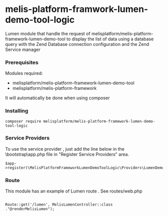 # melis-platform-framwork-lumen-demo-tool-logic

Lumen module that handle the request of melisplatform/melis-platform-framework-lumen-demo-tool to display the list of data using a database query with the Zend Database connection configuration and the Zend Service manager

### Prerequisites

Modules required:

- melisplatform/melis-platform-framework-lumen-demo-tool
- melisplatform/melis-platform-framework

It will automatically be done when using composer

### Installing

```
composer require melisplatform/melis-platform-framework-lumen-demo-tool-logic
```

### Service Providers

To use the service provider , just add the line below in the \bootstrap\app.php file in "Register Service Providers" area.
```
$app->register(\MelisPlatformFrameworkLumenDemoToolLogic\Providers\LumenDemoToolLogicProvider::class)
```



### Route

This module has an example of Lumen route . See routes/web.php

```

Route::get('/lumen', MelisLumenController::class ."@renderMelisLumen");
```

